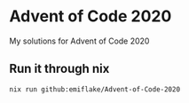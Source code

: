 # Advent of Code 2020
My solutions for Advent of Code 2020


## Run it through nix
```sh
nix run github:emiflake/Advent-of-Code-2020
```

